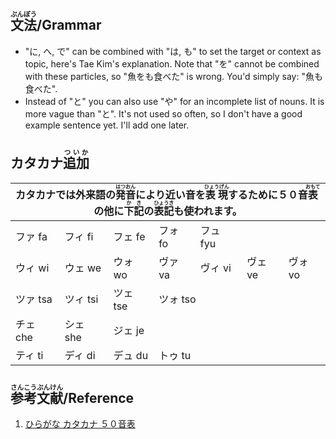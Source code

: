## <ruby>文法<rt>ぶんぽう</rt></ruby>/Grammar

- "に, へ, で" can be combined with "は, も" to set the target or context as topic, here's Tae Kim's explanation. Note that "を" cannot be combined with these particles, so "魚をも食べた" is wrong. You'd simply say: "魚も食べた".
- Instead of "と" you can also use "や" for an incomplete list of nouns. It is more vague than "と". It's not used so often, so I don't have a good example sentence yet. I'll add one later.

## カタカナ<ruby>追加<rt>ついか</rt></ruby>

<table><thead>
  <tr>
    <th colspan="7">カタカナでは外来語の<ruby>発音<rt>はつおん</rt></ruby>により近い音を<ruby>表現<rt>ひょうげん</rt></ruby>するために５０音<ruby>表<rt>おもて</rt></ruby>の他に<ruby>下記<rt>かき</rt></ruby>の<ruby>表記<rt>ひょうき</rt></ruby>も使われます。</th>
  </tr></thead>
<tbody>
  <tr>
    <td>ファ fa</td>
    <td>フィ fi</td>
    <td>フェ fe</td>
    <td>フォ fo</td>
    <td>フュ fyu</td>
    <td></td>
    <td></td>
  </tr>
  <tr>
    <td>ウィ wi</td>
    <td>ウェ we</td>
    <td>ウォ wo</td>
    <td>ヴァ va</td>
    <td>ヴィ vi</td>
    <td>ヴェ ve</td>
    <td>ヴォ vo</td>
  </tr>
  <tr>
    <td>ツァ tsa</td>
    <td>ツィ tsi</td>
    <td>ツェ tse</td>
    <td colspan="4">ツォ tso</td>
  </tr>
  <tr>
    <td>チェ che</td>
    <td>シェ she</td>
    <td colspan="5">ジェ je</td>
  </tr>
  <tr>
    <td>ティ ti</td>
    <td>ディ di</td>
    <td>デュ du</td>
    <td colspan="4">トゥ tu</td>
  </tr>
</tbody>
</table>

## <ruby>参考文献<rt>さんこうぶんけん</rt></ruby>/Reference

1. [ひらがな カタカナ ５０音表](https://www.coscom.co.jp/hiragana-katakana/kanatable-j.html)
